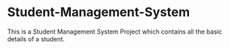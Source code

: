 # Student-Management-System
This is a Student Management System Project which contains all the basic details of a student.
